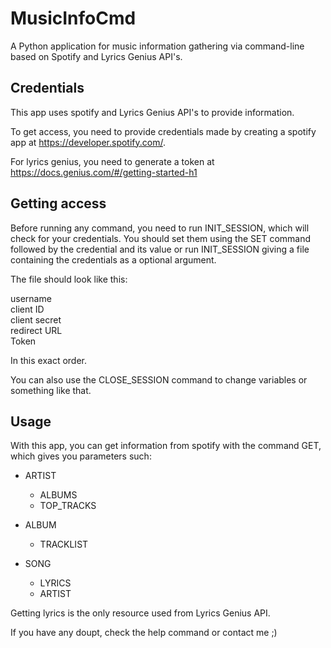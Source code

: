 # MusicInfoCmd

A Python application for music information gathering via command-line based on Spotify and Lyrics Genius API's.

## Credentials

This app uses spotify and Lyrics Genius API's to provide information.

To get access, you need to provide credentials made by creating a spotify app at https://developer.spotify.com/.

For lyrics genius, you need to generate a token at https://docs.genius.com/#/getting-started-h1

## Getting access

Before running any command, you need to run INIT_SESSION, which will check for your credentials. You should set them using the SET command followed by the credential and its value or run INIT_SESSION giving a file containing the credentials as a optional argument.

The file should look like this:

username  
client ID  
client secret  
redirect URL  
Token  

In this exact order.  

You can also use the CLOSE_SESSION command to change variables or something like that.

## Usage

With this app, you can get information from spotify with the command GET, which gives you parameters such:

* ARTIST
     * ALBUMS
     * TOP_TRACKS

* ALBUM
     * TRACKLIST
* SONG
     * LYRICS
     * ARTIST
  
Getting lyrics is the only resource used from Lyrics Genius API.  
  
If you have any doupt, check the help command or contact me ;)
